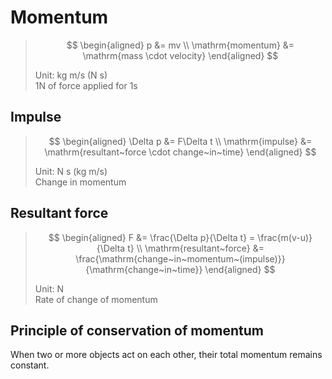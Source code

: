 # Momentum

> $$
\begin{aligned}
  p &= mv \\
  \mathrm{momentum} &= \mathrm{mass \cdot velocity}
\end{aligned}
> $$
>
> Unit: kg m/s (N s) \
> 1N of force applied for 1s

## Impulse

> $$
\begin{aligned}
  \Delta p &= F\Delta t \\
  \mathrm{impulse} &= \mathrm{resultant~force \cdot change~in~time}
\end{aligned}
> $$
>
> Unit: N s (kg m/s) \
> Change in momentum

## Resultant force

> $$
\begin{aligned}
  F &= \frac{\Delta p}{\Delta t} = \frac{m(v-u)}{\Delta t} \\
  \mathrm{resultant~force} &= \frac{\mathrm{change~in~momentum~(impulse)}}{\mathrm{change~in~time}}
\end{aligned}
> $$
>
> Unit: N \
> Rate of change of momentum

## Principle of conservation of momentum

When two or more objects act on each other, their total momentum remains constant.
